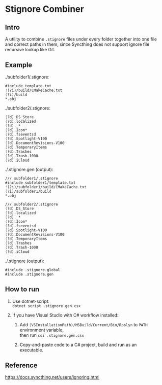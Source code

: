 # Stignore Combiner

## Intro

A utility to combine `.stignore` files under every folder together into one file and correct paths in them, since Syncthing does not support ignore file recursive lookup like Git.

## Example

./subfolder1/.stignore:

```
#include template.txt
!(?i)/build/CMakeCache.txt
(?i)/build
*.obj
```

./subfolder2/.stignore:

```
(?d).DS_Store
(?d).localized
(?d)._*
(?d).Icon*
(?d).fseventsd
(?d).Spotlight-V100
(?d).DocumentRevisions-V100
(?d).TemporaryItems
(?d).Trashes
(?d).Trash-1000
(?d).iCloud
```

./.stignore.gen (output):

```
/// subfolder1/.stignore
#include subfolder1/template.txt
!(?i)/subfolder1/build/CMakeCache.txt
(?i)/subfolder1/build
*.obj

/// subfolder2/.stignore
(?d).DS_Store
(?d).localized
(?d)._*
(?d).Icon*
(?d).fseventsd
(?d).Spotlight-V100
(?d).DocumentRevisions-V100
(?d).TemporaryItems
(?d).Trashes
(?d).Trash-1000
(?d).iCloud
```

./.stignore (output):

```
#include .stignore.global
#include .stignore.gen
```

## How to run

1. Use dotnet-script: <br>`dotnet script .stignore.gen.csx`
   
2. If you have Visual Studio with C# workflow installed:

   1. Add `(VSInstallationPath)/MSBuild/Current/Bin/Roslyn` to `PATH` environment variable, <br>then run `csi .stignore.gen.csx`

   2. Copy-and-paste code to a C# project, build and run as an executable.

## Reference

https://docs.syncthing.net/users/ignoring.html